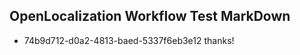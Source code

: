 ## OpenLocalization Workflow Test MarkDown
* 74b9d712-d0a2-4813-baed-5337f6eb3e12 thanks!

<!--HONumber=Jul16_HO3-->


